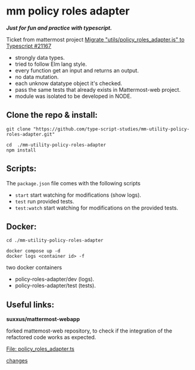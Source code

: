 # mm policy roles adapter

***Just for fun and practice with typescript.***

Ticket from mattermost project [Migrate "utils/policy_roles_adapter.js" to Typescript #21167](https://github.com/mattermost/mattermost-server/issues/21167)


* strongly data types.
* tried to follow Elm lang style.
* every function get an input and returns an output.
* no data mutation.
* each unknow datatype object it's checked.
* pass the same tests that already exists in Mattermost-web project.
* module was isolated to be developed in NODE.

## Clone the repo & install:
```
git clone "https://github.com/type-script-studies/mm-utility-policy-roles-adapter.git"

cd  ./mm-utility-policy-roles-adapter
npm install
```
## Scripts:
The `package.json` file comes with the following scripts

* `start` start watching for modifications (show logs).
* `test` run provided tests.
* `test:watch` start watching for modifications on the provided tests.

## Docker:
```
cd ./mm-utility-policy-roles-adapter

docker compose up -d
docker logs <container id> -f
```
two docker containers
* policy-roles-adapter/dev (logs).
* policy-roles-adapter/test (tests).

## Useful links:
**suxxus/mattermost-webapp**

forked mattemost-web repository, to check if the integration of the refactored code works as expected.

[File: policy_roles_adapter.ts](https://github.com/suxxus/mattermost-webapp/blob/Feature/policy-roles-adapter-to-ts/utils/policy_roles_adapter.ts)

[changes](https://github.com/mattermost/mattermost-webapp/compare/master...suxxus:Feature/policy-roles-adapter-to-ts?expand=1)


